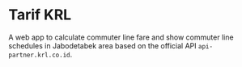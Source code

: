 # Tarif KRL

A web app to calculate commuter line fare and show commuter line schedules in Jabodetabek area based on the official API `api-partner.krl.co.id`.